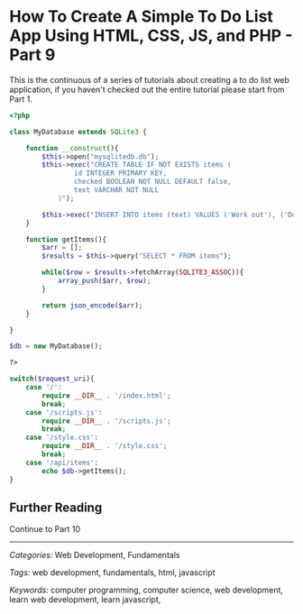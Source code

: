 # How To Create A Simple To Do List App Using HTML, CSS, JS, and PHP - Part 9

This is the continuous of a series of tutorials about creating a to do list web application, if you haven't checked out the entire tutorial please start from Part 1.

```php
<?php

class MyDatabase extends SQLite3 {

	function __construct(){
		$this->open("mysqlitedb.db");	
		$this->exec("CREATE TABLE IF NOT EXISTS items (
				id INTEGER PRIMARY KEY, 
				checked BOOLEAN NOT NULL DEFAULT false,
				text VARCHAR NOT NULL
			)");	

		$this->exec("INSERT INTO items (text) VALUES ('Work out'), ('Do the washing up'), ('Take the rubbish out')");
	}

	function getItems(){
		$arr = [];
		$results = $this->query("SELECT * FROM items");

		while($row = $results->fetchArray(SQLITE3_ASSOC)){
			array_push($arr, $row);
		}

		return json_encode($arr);
	}

}

$db = new MyDatabase();

?>
```

```php
switch($request_uri){
	case '/':
		require __DIR__ . '/index.html';
		break;
	case '/scripts.js':
		require __DIR__ . '/scripts.js';
		break;
	case '/style.css':
		require __DIR__ . '/style.css';
		break;
	case '/api/items':
		echo $db->getItems();
}
```

## Further Reading



Continue to Part 10

---

_Categories:_ Web Development, Fundamentals

_Tags:_ web development, fundamentals, html, javascript

_Keywords:_ computer programming, computer science, web development, learn web development, learn javascript,